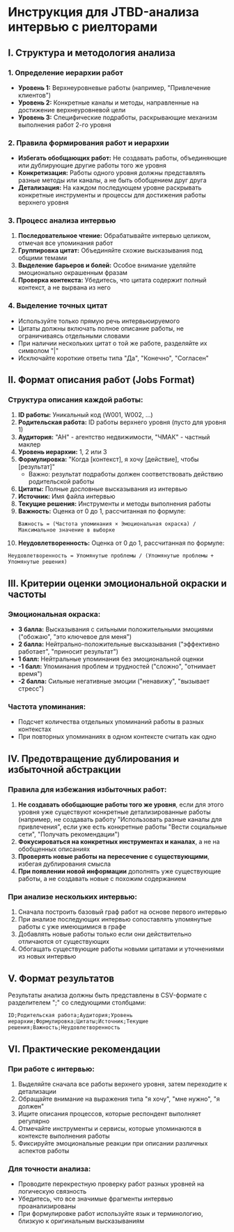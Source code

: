# Инструкция для JTBD-анализа интервью с риелторами

## I. Структура и методология анализа

### 1. Определение иерархии работ
- **Уровень 1:** Верхнеуровневые работы (например, "Привлечение клиентов")
- **Уровень 2:** Конкретные каналы и методы, направленные на достижение верхнеуровневой цели
- **Уровень 3:** Специфические подработы, раскрывающие механизм выполнения работ 2-го уровня

### 2. Правила формирования работ и иерархии
- **Избегать обобщающих работ:** Не создавать работы, объединяющие или дублирующие другие работы того же уровня
- **Конкретизация:** Работы одного уровня должны представлять разные методы или каналы, а не быть обобщением друг друга
- **Детализация:** На каждом последующем уровне раскрывать конкретные инструменты и процессы для достижения работы верхнего уровня

### 3. Процесс анализа интервью
1. **Последовательное чтение:** Обрабатывайте интервью целиком, отмечая все упоминания работ
2. **Группировка цитат:** Объединяйте схожие высказывания под общими темами
3. **Выделение барьеров и болей:** Особое внимание уделяйте эмоционально окрашенным фразам
4. **Проверка контекста:** Убедитесь, что цитата содержит полный контекст, а не вырвана из него

### 4. Выделение точных цитат
- Используйте только прямую речь интервьюируемого
- Цитаты должны включать полное описание работы, не ограничиваясь отдельными словами
- При наличии нескольких цитат о той же работе, разделяйте их символом "|"
- Исключайте короткие ответы типа "Да", "Конечно", "Согласен"

## II. Формат описания работ (Jobs Format)

### Структура описания каждой работы:
1. **ID работы:** Уникальный код (W001, W002, ...)
2. **Родительская работа:** ID работы верхнего уровня (пусто для уровня 1)
3. **Аудитория:** "АН" - агентство недвижимости, "ЧМАК" - частный маклер
4. **Уровень иерархии:** 1, 2 или 3
5. **Формулировка:** "Когда [контекст], я хочу [действие], чтобы [результат]"
   - Важно: результат подработы должен соответствовать действию родительской работы
6. **Цитаты:** Полные дословные высказывания из интервью
7. **Источник:** Имя файла интервью
8. **Текущие решения:** Инструменты и методы выполнения работы
9. **Важность:** Оценка от 0 до 1, рассчитанная по формуле:
   ```
   Важность = (Частота упоминания × Эмоциональная окраска) / Максимальное значение в выборке
   ```
10. **Неудовлетворенность:** Оценка от 0 до 1, рассчитанная по формуле:
   ```
   Неудовлетворенность = Упомянутые проблемы / (Упомянутые проблемы + Упомянутые решения)
   ```

## III. Критерии оценки эмоциональной окраски и частоты

### Эмоциональная окраска:
- **3 балла:** Высказывания с сильными положительными эмоциями ("обожаю", "это ключевое для меня")
- **2 балла:** Нейтрально-положительные высказывания ("эффективно работает", "приносит результат")
- **1 балл:** Нейтральные упоминания без эмоциональной оценки
- **-1 балл:** Упоминания проблем и трудностей ("сложно", "отнимает время")
- **-2 балла:** Сильные негативные эмоции ("ненавижу", "вызывает стресс")

### Частота упоминания:
- Подсчет количества отдельных упоминаний работы в разных контекстах
- При повторных упоминаниях в одном контексте считать как одно

## IV. Предотвращение дублирования и избыточной абстракции

### Правила для избежания избыточных работ:
1. **Не создавать обобщающие работы того же уровня**, если для этого уровня уже существуют конкретные детализированные работы (например, не создавать работу "Использовать разные каналы для привлечения", если уже есть конкретные работы "Вести социальные сети", "Получать рекомендации")
2. **Фокусироваться на конкретных инструментах и каналах**, а не на обобщенных описаниях
3. **Проверять новые работы на пересечение с существующими**, избегая дублирования смысла
4. **При появлении новой информации** дополнять уже существующие работы, а не создавать новые с похожим содержанием

### При анализе нескольких интервью:
1. Сначала построить базовый граф работ на основе первого интервью
2. При анализе последующих интервью сопоставлять упомянутые работы с уже имеющимися в графе
3. Добавлять новые работы только если они действительно отличаются от существующих
4. Обогащать существующие работы новыми цитатами и уточнениями из новых интервью

## V. Формат результатов

Результаты анализа должны быть представлены в CSV-формате с разделителем ";" со следующими столбцами:
```
ID;Родительская работа;Аудитория;Уровень иерархии;Формулировка;Цитаты;Источник;Текущие решения;Важность;Неудовлетворенность
```

## VI. Практические рекомендации

### При работе с интервью:
1. Выделяйте сначала все работы верхнего уровня, затем переходите к детализации
2. Обращайте внимание на выражения типа "я хочу", "мне нужно", "я должен"
3. Ищите описания процессов, которые респондент выполняет регулярно
4. Отмечайте инструменты и сервисы, которые упоминаются в контексте выполнения работы
5. Фиксируйте эмоциональные реакции при описании различных аспектов работы

### Для точности анализа:
- Проводите перекрестную проверку работ разных уровней на логическую связность
- Убедитесь, что все значимые фрагменты интервью проанализированы
- При формулировке работ используйте язык и терминологию, близкую к оригинальным высказываниям